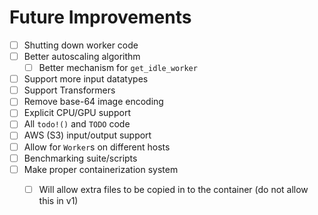 # Future Improvements
- [ ] Shutting down worker code
- [ ] Better autoscaling algorithm
    - [ ] Better mechanism for `get_idle_worker`
- [ ] Support more input datatypes
- [ ] Support Transformers
- [ ] Remove base-64 image encoding
- [ ] Explicit CPU/GPU support
- [ ] All `todo!()` and `TODO` code
- [ ] AWS (S3) input/output support
- [ ] Allow for `Worker`s on different hosts
- [ ] Benchmarking suite/scripts
- [ ] Make proper containerization system
    - [ ] Will allow extra files to be copied in to the container (do not allow this in v1)

